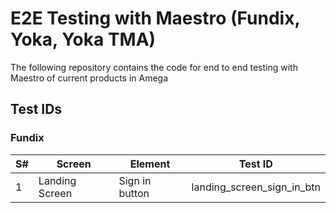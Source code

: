 # E2E Testing with Maestro (Fundix, Yoka, Yoka TMA)

The following repository contains the code for end to end testing with Maestro of current products in Amega

## Test IDs

### Fundix

| S#  | Screen         | Element        | Test ID                    |
| --- | -------------- | -------------- | -------------------------- |
| 1   | Landing Screen | Sign in button | landing_screen_sign_in_btn |
